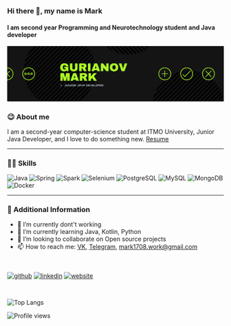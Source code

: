 ### Hi there 👋, my name is Mark

#### I am second year Programming and Neurotechnology student and Java developer
[![I am second year Programming and Neurotechnology student and Java developer](https://github.com/Mark1708/Mark1708/blob/master/assets/header.png?raw=true)](https://www.linkedin.com/in/https://www.linkedin.com/in/mark-gurianov-605616201/)

### 😉 About me
I am a second-year computer-science student at ITMO University, Junior Java Developer, and I love to do something new.
[Resume](https://drive.google.com/file/d/1I-nTtUhQhDP9QHcxoygHTSMqOzU4DeE9/view?usp=sharing)

---

### 💪🏻  Skills

![Java](https://img.shields.io/badge/-Java-0a0a0a?style=for-the-badge&logo=Java) ![Spring](https://img.shields.io/badge/-Spring-0a0a0a?style=for-the-badge&logo=Spring) ![Spark](https://img.shields.io/badge/-Apache&Spark-0a0a0a?style=for-the-badge&logo=Apache&Spark) ![Selenium](https://img.shields.io/badge/-Selenium-0a0a0a?style=for-the-badge&logo=Selenium) ![PostgreSQL](https://img.shields.io/badge/-PostgreSQL-0a0a0a?style=for-the-badge&logo=postgresql) ![MySQL](https://img.shields.io/badge/-MySQL-0a0a0a?style=for-the-badge&logo=MySQL) ![MongoDB](https://img.shields.io/badge/-MongoDB-0a0a0a?style=for-the-badge&logo=MongoDB) ![Docker](https://img.shields.io/badge/-Docker-0a0a0a?style=for-the-badge&logo=Docker)

---
### 📄  Additional Information
- 🔭 I’m currently dont't working
- 🌱 I’m currently learning Java, Kotlin, Python 
- 👯 I’m looking to collaborate on Open source projects 
- 📫 How to reach me: [VK](https://vk.com/mgurianov), [Telegram](https://t.me/MarkStav), mark1708.work@gmail.com

<br/>

[<img src='https://cdn.jsdelivr.net/npm/simple-icons@3.0.1/icons/github.svg' alt='github' height='40'>](https://github.com/https://github.com/Mark1708)  [<img src='https://cdn.jsdelivr.net/npm/simple-icons@3.0.1/icons/linkedin.svg' alt='linkedin' height='40'>](https://www.linkedin.com/in/mark1708/)  [<img src='https://cdn.jsdelivr.net/npm/simple-icons@3.0.1/icons/icloud.svg' alt='website' height='40'>](https://mark1708.github.io/)  

<br/>

![Top Langs](https://github-readme-stats.vercel.app/api/top-langs/?username=Mark1708&layout=compact&theme=chartreuse-dark&show_icons=true)


![Profile views](https://gpvc.arturio.dev/Mark1708)  
